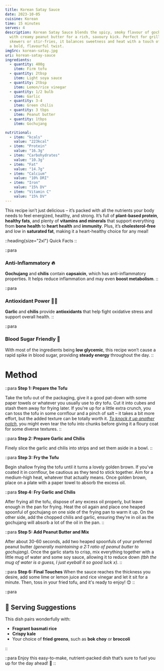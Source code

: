 ```yaml
---
title: Korean Satay Sauce
date: 2023-10-05
cuisine: Korean
time: 15 minutes
serves: 4
description: Korean Satay Sauce blends the spicy, smoky flavour of gochujang
  with creamy peanut butter for a rich, savoury kick. Perfect for grilled
  skewers or stir-fries, it balances sweetness and heat with a touch of lime for
  a bold, flavourful twist.
imgSrc: korean-satay.jpg
uri: korean-satay-sauce
ingredients:
  - quantity: 400g
    item: Firm tofu
  - quantity: 2tbsp
    item: Light soya sauce
  - quantity: 2tbsp
    item: Lemon/rice vinegar
  - quantity: 1/2 bulb
    item: Garlic
  - quantity: 3-4
    item: Green chilis
  - quantity: 3 tbps
    item: Peanut butter
  - quantity: 1tbps
    item: Gochujang

nutritional:
  - item: "kcals"
    value: "223kcal"
  - item: "Protein"
    value: "16.3g"
  - item: "Carbohydrates"
    value: "10.3g"
  - item: "Fat"
    value: "14.7g"
  - item: "Calcium"
    value: "10% DRI"
  - item: "Iron"
    value: "15% DV"
  - item: "Vitamin C"
    value: "15% DV"
---
```


This recipe isn’t just delicious – it’s packed with all the nutrients your body needs to feel energized, healthy, and strong. It’s full of **plant-based protein**, **healthy fats**, and plenty of **vitamins and minerals** that support everything from **bone health** to **heart health** and **immunity**. Plus, it’s **cholesterol-free** and low in **saturated fat**, making it a heart-healthy choice for any meal!

::heading{size="2xl"}
Quick Facts
::

::para

### **Anti-Inflammatory** 🔥

**Gochujang** and **chilis** contain **capsaicin**, which has anti-inflammatory properties. It helps reduce inflammation and may even **boost metabolism**.
::

::para

### **Antioxidant Power** 🧑‍🔬

**Garlic** and **chilis** provide **antioxidants** that help fight oxidative stress and support overall health.
::

::para

### **Blood Sugar Friendly** 🍚

With most of the ingredients being **low glycemic**, this recipe won’t cause a rapid spike in blood sugar, providing **steady energy** throughout the day.
::

# Method

::para
**Step 1: Prepare the Tofu**

Take the tofu out of the packaging, give it a good pat-down with some paper towels or whatever you usually use to dry tofu. Cut it into cubes and stash them away for frying later. If you're up for a little extra crunch, you can toss the tofu in some cornflour and a pinch of salt – it takes a bit more effort, but the added texture can be totally worth it. _[To knock it up another notch](https://www.youtube.com/watch?v=9JJl3-gxJM4)_, you might even tear the tofu into chunks before giving it a floury coat for some diverse textures.
::

::para
**Step 2: Prepare Garlic and Chilis**

Finely slice the garlic and chilis into strips and set them aside in a bowl.
::

::para
**Step 3: Fry the Tofu**

Begin shallow frying the tofu until it turns a lovely golden brown. If you've coated it in cornflour, be cautious as they tend to stick together. Aim for a medium-high heat, whatever that actually means. Once golden brown, place on a plate with a paper towel to absorb the excess oil.

::para
**Step 4: Fry Garlic and Chilis**

After frying all the tofu, dispose of any excess oil properly, but leave enough in the pan for frying. Heat the oil again and place one heaped spoonful of gochujang on one side of the frying pan to warm it up. On the other side, add the chopped chilis and garlic, ensuring they're in oil as the gochujang will absorb a lot of the oil in the pan.
::

::para
**Step 5: Add Peanut Butter and Mix**

After about 30-60 seconds, add two heaped spoonfuls of your preferred peanut butter _(generally maintaining a 2:1 ratio of peanut butter to gochujang)_. Once the garlic starts to crisp, mix everything together with a little mug of water and some soy sauce, allowing it to reduce down _(tbh the mug of water is a guess, I just eyeball it so good luck x)_.
::

::para
**Step 6: Final Touches**
When the sauce reaches the thickness you desire, add some lime or lemon juice and rice vinegar and let it sit for a minute. Then, toss in your fried tofu, and it's ready to enjoy! 😊
::

::para

## 🍚 **Serving Suggestions**

This dish pairs wonderfully with:

- **Fragrant basmati rice**
- **Crispy kale**
- Your choice of **fried greens**, such as **bok choy** or **broccoli**

::

::para
Enjoy this easy-to-make, nutrient-packed dish that’s sure to fuel you up for the day ahead! 🌱
::

